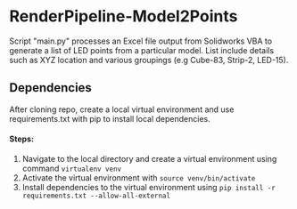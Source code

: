 # RenderPipeline-Model2Points

Script "main.py" processes an Excel file output from Solidworks VBA to generate a list of LED points from a particular model.  List include details such as XYZ location and various groupings (e.g Cube-83, Strip-2, LED-15).

## Dependencies
After cloning repo, create a local virtual environment and use requirements.txt with pip to install local dependencies.

#### Steps:

1. Navigate to the local directory and create a virtual environment using command ```virtualenv venv```
2. Activate the virtual environment with ```source venv/bin/activate```
3. Install dependencies to the virtual environment using ```pip install -r requirements.txt --allow-all-external```
